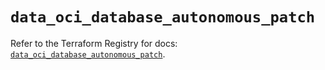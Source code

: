 # `data_oci_database_autonomous_patch`

Refer to the Terraform Registry for docs: [`data_oci_database_autonomous_patch`](https://registry.terraform.io/providers/oracle/oci/7.19.0/docs/data-sources/database_autonomous_patch).
